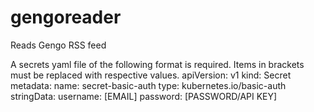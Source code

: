 # gengoreader
Reads Gengo RSS feed

A secrets yaml file of the following format is required. Items in brackets must be replaced with respective values.
apiVersion: v1
kind: Secret
metadata:
  name: secret-basic-auth
type: kubernetes.io/basic-auth
stringData:
  username: [EMAIL]
  password: [PASSWORD/API KEY]